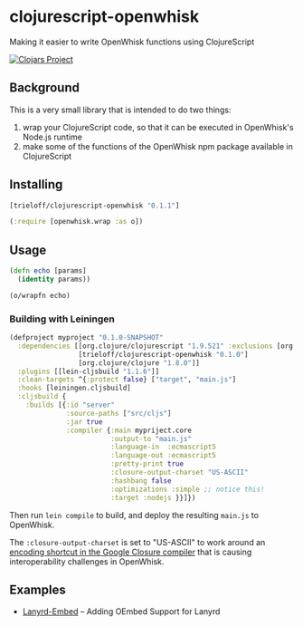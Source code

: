 # clojurescript-openwhisk
Making it easier to write OpenWhisk functions using ClojureScript

[![Clojars Project](https://img.shields.io/clojars/v/trieloff/clojurescript-openwhisk.svg)](https://clojars.org/trieloff/clojurescript-openwhisk)


## Background

This is a very small library that is intended to do two things:

1. wrap your ClojureScript code, so that it can be executed in OpenWhisk's Node.js runtime
2. make some of the functions of the OpenWhisk npm package available in ClojureScript

## Installing

```clojure
[trieloff/clojurescript-openwhisk "0.1.1"]
```

```clojure
(:require [openwhisk.wrap :as o])
```

## Usage

```clojure
(defn echo [params]
  (identity params))

(o/wrapfn echo)
```

### Building with Leiningen

```clojure
(defproject myproject "0.1.0-SNAPSHOT"
  :dependencies [[org.clojure/clojurescript "1.9.521" :exclusions [org.apache.ant/ant]]
                 [trieloff/clojurescript-openwhisk "0.1.0"]
                 [org.clojure/clojure "1.8.0"]]
  :plugins [[lein-cljsbuild "1.1.6"]]
  :clean-targets ^{:protect false} ["target", "main.js"]
  :hooks [leiningen.cljsbuild]
  :cljsbuild {
    :builds [{:id "server"
              :source-paths ["src/cljs"]
              :jar true
              :compiler {:main mypriject.core
                         :output-to "main.js"
                         :language-in  :ecmascript5
                         :language-out :ecmascript5
                         :pretty-print true
                         :closure-output-charset "US-ASCII"
                         :hashbang false
                         :optimizations :simple ;; notice this!
                         :target :nodejs }}]})

```

Then run `lein compile` to build, and deploy the resulting `main.js` to OpenWhisk.

The `:closure-output-charset` is set to "US-ASCII" to work around an [encoding shortcut in the Google Closure compiler](https://github.com/google/closure-compiler/issues/1704) that is causing interoperability challenges in OpenWhisk.

## Examples

* [Lanyrd-Embed](https://github.com/trieloff/lanyrd-embed/tree/dev) – Adding OEmbed Support for Lanyrd